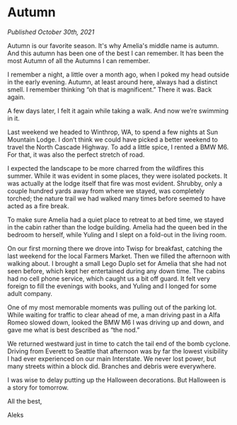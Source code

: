 Autumn
===

_Published October 30th, 2021_

Autumn is our favorite season. It's why Amelia's middle name is autumn. And this autumn has been one of the best I can remember. It has been the most Autumn of all the Autumns I can remember. 
 
I remember a night, a little over a month ago, when I poked my head outside in the early evening. Autumn, at least around here, always had a distinct smell. I remember thinking “oh that is magnificent.” There it was. Back again. 
 
A few days later, I felt it again while taking a walk. And now we’re swimming in it. 
 
Last weekend we headed to Winthrop, WA, to spend a few nights at Sun Mountain Lodge. I don’t think we could have picked a better weekend to travel the North Cascade Highway. To add a little spice, I rented a BMW M6. For that, it was also the perfect stretch of road.
 
I expected the landscape to be more charred from the wildfires this summer. While it was evident in some places, they were isolated pockets. It was actually at the lodge itself that fire was most evident. Shrubby, only a couple hundred yards away from where we stayed, was completely torched; the nature trail we had walked many times before seemed to have acted as a fire break.
 
To make sure Amelia had a quiet place to retreat to at bed time, we stayed in the cabin rather than the lodge building. Amelia had the queen bed in the bedroom to herself, while Yuling and I slept on a fold-out in the living room. 
 
On our first morning there we drove into Twisp for breakfast, catching the last weekend for the local Farmers Market. Then we filled the afternoon with walking about. I brought a small Lego Duplo set for Amelia that she had not seen before, which kept her entertained during any down time. The cabins had no cell phone service, which caught us a bit off guard. It felt very foreign to fill the evenings with books, and Yuling and I longed for some adult company. 
 
One of my most memorable moments was pulling out of the parking lot. While waiting for traffic to clear ahead of me, a man driving past in a Alfa Romeo slowed down, looked the BMW M6 I was driving up and down, and gave me what is best described as “the nod.” 
 
We returned westward just in time to catch the tail end of the bomb cyclone. Driving from Everett to Seattle that afternoon was by far the lowest visibility I had ever experienced on our main Interstate. We never lost power, but many streets within a block did. Branches and debris were everywhere. 
 
I was wise to delay putting up the Halloween decorations. But Halloween is a story for tomorrow. 
 
All the best,

Aleks